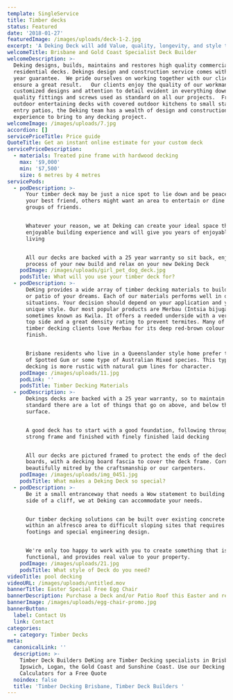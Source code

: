 ```yaml
---
template: SingleService
title: Timber decks
status: Featured
date: '2018-01-27'
featuredImage: /images/uploads/deck-1-2.jpg
excerpt: 'A Deking Deck will add Value, quality, longevity, and style to your home.'
welcomeTitle: Brisbane and Gold Coast Specialist Deck Builder
welcomeDescription: >-
  Deking designs, builds, maintains and restores high quality commercial and
  residential decks. Dekings design and construction service comes with a 25
  year guarantee.  We pride ourselves on working together with our clients to
  ensure a great result.   Our clients enjoy the quality of our workmanship,
  customized designs and attention to detail evident in everything down to the
  quality fittings and screws used as standard on all our projects.  From large
  outdoor entertaining decks with covered outdoor kitchens to small statement
  entry patios, the Deking team has a wealth of design and construction
  experience to bring to any decking project.
welcomeImage: /images/uploads/7.jpg
accordion: []
servicePriceTitle: Price guide
QuoteTitle: Get an instant online estimate for your custom deck
servicePriceDescription:
  - materials: Treated pine frame with hardwood decking
    max: '$9,000'
    min: '$7,500'
    size: 6 metres by 4 metres
servicePods:
  - podDescription: >-
      Your timber deck may be just a nice spot to lie down and be peaceful with
      your best friend, others might want an area to entertain or dine with
      groups of friends.


      Whatever your reason, we at Deking can create your ideal space that is an
      enjoyable building experience and will give you years of enjoyable outdoor
      living


      All our decks are backed with a 25 year warranty so sit back, enjoy the
      process of your new build and relax on your new Deking Deck
    podImage: /images/uploads/girl_pet_dog_deck.jpg
    podsTitle: What will you use your timber deck for?
  - podDescription: >-
      DeKing provides a wide array of timber decking materials to build the deck
      or patio of your dreams. Each of our materials performs well in different
      situations. Your decision should depend on your application and your own
      unique style. Our most popular products are Merbau (Intsia bijuga),
      sometimes known as Kwila. It offers a reeded underside with a very smooth
      top side and a great density rating to prevent termites. Many of our
      timber decking clients love Merbau for its deep red-brown colour and even
      finish.


      Brisbane residents who live in a Queenslander style home prefer the look
      of Spotted Gum or some type of Australian Mixed species. This type of
      decking is more rustic with natural gum lines for character.
    podImage: /images/uploads/11.jpg
    podLink: ''
    podsTitle: Timber Decking Materials
  - podDescription: >-
      Dekings decks are backed with a 25 year warranty, so to maintain this
      standard there are a lot of things that go on above, and below the decking
      surface.


      A good deck has to start with a good foundation, following through a
      strong frame and finished with finely finished laid decking


      All our decks are pictured framed to protect the ends of the decking
      boards, with a decking board fascia to cover the deck frame. Corners are
      beautifully mitred by the craftsmanship or our carpenters.
    podImage: /images/uploads/img_0451.jpg
    podsTitle: What makes a Deking Deck so special?
  - podDescription: >-
      Be it a small entranceway that needs a Wow statement to building on the
      side of a cliff, we at Deking can accommodate your needs.


      Our timber decking solutions can be built over existing concrete or tiles
      within an alfresco area to difficult sloping sites that requires large
      footings and special engineering design.


      We're only too happy to work with you to create something that is unique,
      functional, and provides real value to your property.
    podImage: /images/uploads/21.jpg
    podsTitle: What style of Deck do you need?
videoTitle: pool decking
videoURL: /images/uploads/untitled.mov
bannerTitle: Easter Special Free Egg Chair
bannerDescription: Purchase a Deck and/or Patio Roof this Easter and receive a Free Egg Chair.
bannerImage: /images/uploads/egg-chair-promo.jpg
bannerButton:
  label: Contact Us
  link: Contact
categories:
  - category: Timber Decks
meta:
  canonicalLink: ''
  description: >-
    Timber Deck Builders DeKing are Timber Decking specialists in Brisbane,
    Ipswich, Logan, the Gold Coast and Sunshine Coast. Use our Decking
    Calculators for a Free Quote
  noindex: false
  title: 'Timber Decking Brisbane, Timber Deck Builders '
---
```


